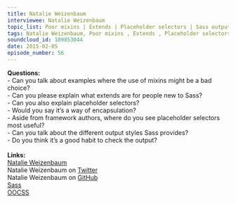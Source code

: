 ```yaml
--- 
title: Natalie Weizenbaum
interviewee: Natalie Weizenbaum
topic_list: Poor mixins | Extends | Placeholder selectors | Sass output | Framework authors | DRY
tags: Natalie Weizenbaum, Poor mixins , Extends , Placeholder selectors , Sass output , Framework authors , DRY
soundcloud_id: 189853044
date: 2015-02-05
episode_number: 56
---
```

 
<p class="show_notes_display"><b>Questions:</b><br>- Can you talk about examples where the use of mixins might be a bad choice?<br>- Can you please explain what extends are for people new to Sass?<br>- Can you also explain placeholder selectors?<br>- Would you say it’s a way of encapsulation?<br>- Aside from framework authors, where do you see placeholder selectors most useful?<br>- Can you talk about the different output styles Sass provides?<br>- Do you think it’s a good habit to check the output?<br><br><b>Links:</b><br><a rel="nofollow" target="_blank" href="http://nex-3.com/">Natalie Weizenbaum</a><br>Natalie Weizenbaum on <a rel="nofollow" target="_blank" href="https://twitter.com/nex3">Twitter</a><br>Natalie Weizenbaum on <a rel="nofollow" target="_blank" href="https://github.com/nex3">GitHub</a><br><a rel="nofollow" target="_blank" href="http://sass-lang.com/">Sass</a><br><a rel="nofollow" target="_blank" href="http://www.smashingmagazine.com/2011/12/12/an-introduction-to-object-oriented-css-oocss/">OOCSS</a><br><br></p>
